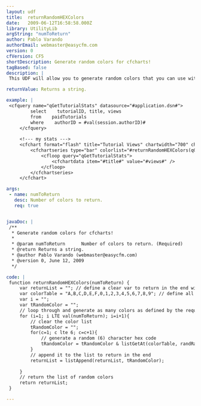 ```yaml
---
layout: udf
title:  returnRandomHEXColors
date:   2009-06-12T16:58:58.000Z
library: UtilityLib
argString: "numToReturn"
author: Pablo Varando
authorEmail: webmaster@easycfm.com
version: 0
cfVersion: CF5
shortDescription: Generate random colors for cfcharts!
tagBased: false
description: |
 This UDF will allow you to generate random colors that you can use with your charts. Pass in a numbr of colors and it will randomly generate as many colors are you requested in a comma delimited list to pass into a cfchartseries colorlist.

returnValue: Returns a string.

example: |
 <cfquery name="qGetTutorialStats" datasource="#application.dsn#">
         select    tutorialID, title, views
         from    paidTutorials
         where    authorID = #val(session.authorID)#
     </cfquery>
 
     <!--- my stats --->
     <cfchart format="flash" title="Tutorial Views" chartwidth="700" chartheight="400" show3d="yes">
         <cfchartseries type="bar" colorlist="#returnRandomHEXColors(qGetTutorialStats.recordCount)#">
             <cfloop query="qGetTutorialStats">
                 <cfchartdata item="#title#" value="#views#" />
             </cfloop>
         </cfchartseries>
     </cfchart>

args:
 - name: numToReturn
   desc: Number of colors to return.
   req: true


javaDoc: |
 /**
  * Generate random colors for cfcharts!
  * 
  * @param numToReturn      Number of colors to return. (Required)
  * @return Returns a string. 
  * @author Pablo Varando (webmaster@easycfm.com) 
  * @version 0, June 12, 2009 
  */

code: |
 function returnRandomHEXColors(numToReturn) {
     var returnList = ""; // define a clear var to return in the end with a list of colors
     var colorTable = "A,B,C,D,E,F,0,1,2,3,4,5,6,7,8,9"; // define all possible characters in hex colors
     var i = "";
     var tRandomColor = "";
     // loop through and generate as many colors as defined by the request
     for (i=1; i LTE val(numToReturn); i=i+1){
         // clear the color list
         tRandomColor = "";
         for(c=1; c lte 6; c=c+1){
             // generate a random (6) character hex code
             tRandomColor = tRandomColor & listGetAt(colorTable, randRange(1, listLen(colorTable)));
         }
         // append it to the list to return in the end
         returnList = listAppend(returnList, tRandomColor);
     
     }
     // return the list of random colors
     return returnList;
 }

---
```


